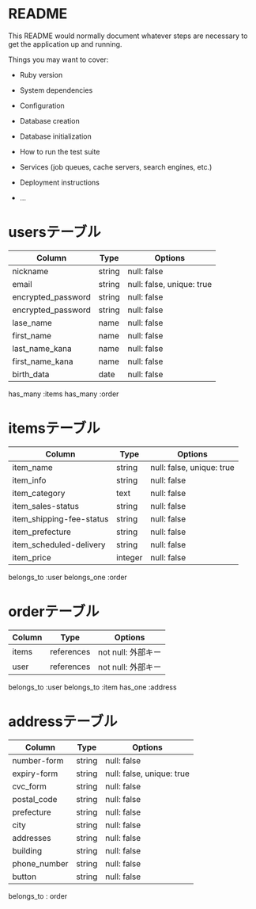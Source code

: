 # README

This README would normally document whatever steps are necessary to get the
application up and running.

Things you may want to cover:

* Ruby version

* System dependencies

* Configuration

* Database creation

* Database initialization

* How to run the test suite

* Services (job queues, cache servers, search engines, etc.)

* Deployment instructions

* ...
# usersテーブル
| Column             | Type   | Options     |
| ------------------ | ------ | ----------- |
| nickname               | string | null: false |
| email              | string | null: false, unique: true |
| encrypted_password | string | null: false |
| encrypted_password             | string | null: false |
| lase_name              | name | null: false |
| first_name              | name | null: false |
| last_name_kana              | name | null: false |
| first_name_kana              | name | null: false |
| birth_data              | date | null: false |

has_many :items
has_many :order


# itemsテーブル
| Column             | Type   | Options     |
| ------------------ | ------ | ----------- |
| item_name              | string | null: false, unique: true |
| item_info | string | null: false |
| item_category             | text | null: false |
| item_sales-status              | string | null: false |
| item_shipping-fee-status              | string | null: false |
| item_prefecture              | string | null: false |
| item_scheduled-delivery              | string | null: false |
| item_price              | integer | null: false |


belongs_to :user
belongs_one :order

# orderテーブル
| Column             | Type   | Options     |
| ------------------ | ------ | ----------- |
| items              | references | not null:  外部キー |
| user              | references | not null: 外部キー |

belongs_to :user
belongs_to :item
has_one :address

# addressテーブル
| Column             | Type   | Options     |
| ------------------ | ------ | ----------- |
| number-form              | string | null: false |
| expiry-form              | string | null: false, unique: true |
| cvc_form | string | null: false |
|postal_code             | string | null: false |
| prefecture              | string | null: false |
| city             | string | null: false |
| addresses              | string | null: false |
| building              | string | null: false |
| phone_number              | string | null: false |
| button             | string | null: false |

belongs_to : order